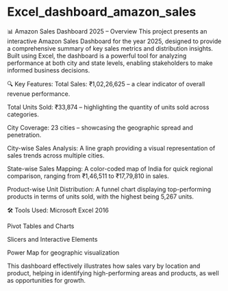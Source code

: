 # Excel_dashboard_amazon_sales

📊 Amazon Sales Dashboard 2025 – Overview
This project presents an interactive Amazon Sales Dashboard for the year 2025, designed to provide a comprehensive summary of key sales metrics and distribution insights. Built using Excel, the dashboard is a powerful tool for analyzing performance at both city and state levels, enabling stakeholders to make informed business decisions.

🔍 Key Features:
Total Sales: ₹1,02,26,625 – a clear indicator of overall revenue performance.

Total Units Sold: ₹33,874 – highlighting the quantity of units sold across categories.

City Coverage: 23 cities – showcasing the geographic spread and penetration.

City-wise Sales Analysis: A line graph providing a visual representation of sales trends across multiple cities.

State-wise Sales Mapping: A color-coded map of India for quick regional comparison, ranging from ₹1,46,511 to ₹17,79,810 in sales.

Product-wise Unit Distribution: A funnel chart displaying top-performing products in terms of units sold, with the highest being 5,267 units.

🛠 Tools Used:
Microsoft Excel 2016

Pivot Tables and Charts

Slicers and Interactive Elements

Power Map for geographic visualization

This dashboard effectively illustrates how sales vary by location and product, helping in identifying high-performing areas and products, as well as opportunities for growth.


